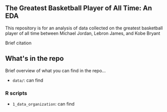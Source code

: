 ## The Greatest Basketball Player of All Time: An EDA

This repository is for an analysis of data collected on the greatest basketball player of all time between Michael Jordan, Lebron James, and Kobe Bryant

Brief citation

## What's in the repo
Brief overview of what you can find in the repo...

- `data/`: can find


### R scripts

- `1_data_organization`: can find
